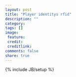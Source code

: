```yaml
---
layout: post
title: "Player identitys rfid"
description: ""
category: 
tags: []
image:
 feature: 
 credit:
 creditlink:
comments: false
share: true
---
```

{% include JB/setup %}
